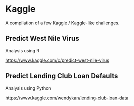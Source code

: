 # Kaggle

A compilation of a few Kaggle / Kaggle-like challenges.

## Predict West Nile Virus

Analysis using R

https://www.kaggle.com/c/predict-west-nile-virus

## Predict Lending Club Loan Defaults

Analysis using Python

https://www.kaggle.com/wendykan/lending-club-loan-data